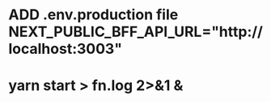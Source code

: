 # ADD .env.production file NEXT_PUBLIC_BFF_API_URL="http://localhost:3003"
# yarn start >  fn.log 2>&1 &
